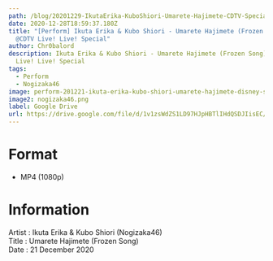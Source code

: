 ```yaml
---
path: /blog/20201229-IkutaErika-KuboShiori-Umarete-Hajimete-CDTV-Special
date: 2020-12-28T18:59:37.180Z
title: "[Perform] Ikuta Erika & Kubo Shiori - Umarete Hajimete (Frozen Song)
  @CDTV Live! Live! Special"
author: Chr0balord
description: Ikuta Erika & Kubo Shiori - Umarete Hajimete (Frozen Song) @CDTV
  Live! Live! Special
tags:
  - Perform
  - Nogizaka46
image: perform-201221-ikuta-erika-kubo-shiori-umarete-hajimete-disney-song-cdtv-live-live-special.mp4_thumbs_-2020.12.29_02.05.45-.jpg
image2: nogizaka46.png
label: Google Drive
url: https://drive.google.com/file/d/1v1zsWdZS1LD97HJpHBTlIHdQSDJIisEC/view?usp=sharing
---
```

# Format

* MP4 (1080p)

# Information

Artist : Ikuta Erika & Kubo Shiori (Nogizaka46) <br>Title : Umarete Hajimete (Frozen Song) <br>
Date : 21 December 2020